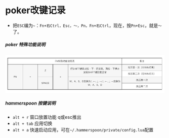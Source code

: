 # poker改键记录

- 把`ESC`编为`~`：`Fn+右Ctrl，Esc，～，Pn，Fn+右Ctrl`，现在，按`Pn+Esc`，就是`～`了。

##### poker 特殊功能说明

![img](poker.png)

##### hammerspoon 按键说明

- `alt + r` 窗口放置功能 q或esc推出
- `alt + tab` 应用切换
- `alt + a` 快速启动应用，可在`~/.hammerspoon/private/config.lua`配置
